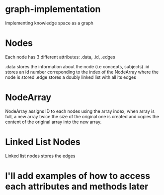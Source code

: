 # graph-implementation
Implementing knowledge space as a graph

Nodes
=====

Each node has 3 different attributes: .data, .id, .edges

.data stores the information about the node (i.e concepts, subjects)
.id stores an id number correponding to the index of the NodeArray where the node is stored
.edge stores a doubly linked list with all its edges


NodeArray
=========

NodeArray assigns ID to each nodes using the array index, when array is full, a new array twice the size of the original one is created and copies the content of the original array into the new array.

Linked List Nodes
=================

Linked list nodes stores the edges



I'll add examples of how to access each attributes and methods later
====================================================================


